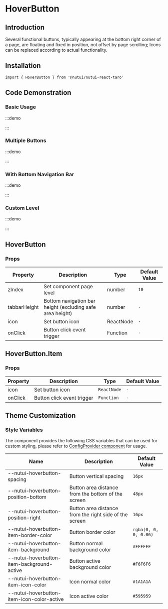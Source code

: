 # HoverButton

## Introduction

Several functional buttons, typically appearing at the bottom right corner of a page, are floating and fixed in position, not offset by page scrolling;
Icons can be replaced according to actual functionality.

## Installation

```tsx
import { HoverButton } from '@nutui/nutui-react-taro'
```

## Code Demonstration

### Basic Usage

:::demo

<CodeBlock src='taro/demo1.tsx'></CodeBlock>

:::

### Multiple Buttons

:::demo

<CodeBlock src='taro/demo2.tsx'></CodeBlock>

:::

### With Bottom Navigation Bar

:::demo

<CodeBlock src='taro/demo3.tsx'></CodeBlock>

:::

### Custom Level

:::demo

<CodeBlock src='taro/demo4.tsx'></CodeBlock>

:::

## HoverButton

### Props

| Property   | Description             | Type   | Default Value |
| ---------- | ------------------------ | ------ | ------ |
| zIndex     | Set component page level | number | `10`     |
| tabbarHeight | Bottom navigation bar height (excluding safe area height)| number | `-` |
| icon       | Set button icon       | ReactNode | `-`      |
| onClick    | Button click event trigger | Function  | `-`      |

## HoverButton.Item

### Props

| Property    | Description               | Type      | Default Value |
| ----------- | ------------------------ | --------- | ------ |
| icon        | Set button icon       | `ReactNode` | `-`      |
| onClick    | Button click event trigger | `Function`  | `-`       |

## Theme Customization

### Style Variables

The component provides the following CSS variables that can be used for custom styling, please refer to [ConfigProvider component](#/zh-CN/component/configprovider) for usage.

| Name                                        | Description                     | Default Value                |
| ------------------------------------------- | ------------------------ | --------------------- |
| \--nutui-hoverbutton-spacing                | Button vertical spacing             | `16px`                |
| \--nutui-hoverbutton-position-bottom        | Button area distance from the bottom of the screen | `48px`                |
| \--nutui-hoverbutton-position-right         | Button area distance from the right side of the screen | `16px`                |
| \--nutui-hoverbutton-item-border-color      | Button border color               | `rgba(0, 0, 0, 0.06)` |
| \--nutui-hoverbutton-item-background        | Button normal background color        | `#FFFFFF`             |
| \--nutui-hoverbutton-item-background-active | Button active background color        | `#F6F6F6`             |
| \--nutui-hoverbutton-item-icon-color        | Icon normal color            | `#1A1A1A`             |
| \--nutui-hoverbutton-item-icon-color-active | Icon active color            | `#595959`  |